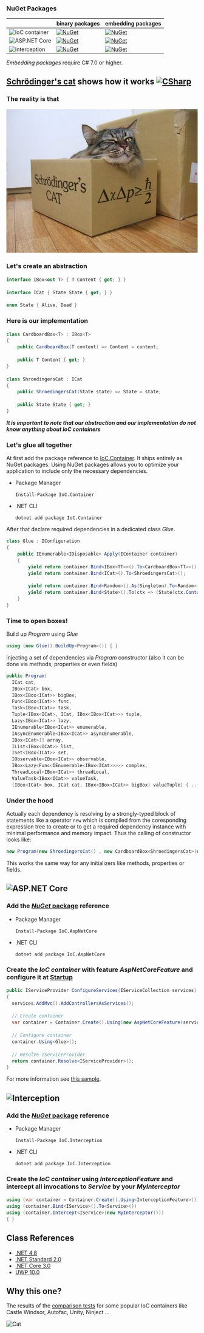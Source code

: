 ### NuGet Packages

|     | binary packages | embedding packages |
| --- | --- | ---|
| ![IoC container](https://img.shields.io/badge/core-IoC%20container-orange.svg) | [![NuGet](https://buildstats.info/nuget/IoC.Container)](https://www.nuget.org/packages/IoC.Container) | [![NuGet](https://buildstats.info/nuget/IoC.Container.Source)](https://www.nuget.org/packages/IoC.Container.Source) |
| ![ASP.NET Core](https://img.shields.io/badge/feature-ASP.NET%20Core-orange.svg) | [![NuGet](https://buildstats.info/nuget/IoC.AspNetCore)](https://www.nuget.org/packages/IoC.AspNetCore) | [![NuGet](https://buildstats.info/nuget/IoC.AspNetCore.Source)](https://www.nuget.org/packages/IoC.AspNetCore.Source) |
| ![Interception](https://img.shields.io/badge/feature-Interception-orange.svg) | [![NuGet](https://buildstats.info/nuget/IoC.Interception)](https://www.nuget.org/packages/IoC.Interception) | [![NuGet](https://buildstats.info/nuget/IoC.Interception.Source)](https://www.nuget.org/packages/IoC.Interception.Source) |

_Embedding packages_ require C# 7.0 or higher.

## [Schrödinger's cat](Samples/ShroedingersCat) shows how it works [![CSharp](https://img.shields.io/badge/C%23-code-blue.svg)](https://dotnetfiddle.net/dRebQM)

### The reality is that

![Cat](https://github.com/DevTeam/IoCContainer/blob/master/Docs/Images/cat.jpg?raw=true)

### Let's create an abstraction

```csharp
interface IBox<out T> { T Content { get; } }

interface ICat { State State { get; } }

enum State { Alive, Dead }
```

### Here is our implementation

```csharp
class CardboardBox<T> : IBox<T>
{
    public CardboardBox(T content) => Content = content;

    public T Content { get; }
}

class ShroedingersCat : ICat
{
    public ShroedingersCat(State state) => State = state;

    public State State { get; }
}
```

_**It is important to note that our abstraction and our implementation do not know anything about IoC containers**_

### Let's glue all together

At first add the package reference to [IoC.Container](https://www.nuget.org/packages/IoC.Container). It ships entirely as NuGet packages. Using NuGet packages allows you to optimize your application to include only the necessary dependencies.

- Package Manager

  ```
  Install-Package IoC.Container
  ```
  
- .NET CLI
  
  ```
  dotnet add package IoC.Container
  ```

After that declare required dependencies in a dedicated class _Glue_.

```csharp
class Glue : IConfiguration
{
    public IEnumerable<IDisposable> Apply(IContainer container)
    {
        yield return container.Bind<IBox<TT>>().To<CardboardBox<TT>>();
        yield return container.Bind<ICat>().To<ShroedingersCat>();

        yield return container.Bind<Random>().As(Singleton).To<Random>();
        yield return container.Bind<State>().To(ctx => (State)ctx.Container.Resolve<Random>().Next(2));
    }
}
```

### Time to open boxes!

Build up _Program_ using _Glue_

```csharp
using (new Glue().BuildUp<Program>()) { }
```

injecting a set of dependencies via _Program_ constructor (also it can be done via methods, properties or even fields)

```csharp
public Program(
  ICat cat,
  IBox<ICat> box,
  IBox<IBox<ICat>> bigBox,
  Func<IBox<ICat>> func,
  Task<IBox<ICat>> task,
  Tuple<IBox<ICat>, ICat, IBox<IBox<ICat>>> tuple,
  Lazy<IBox<ICat>> lazy,
  IEnumerable<IBox<ICat>> enumerable,
  IAsyncEnumerable<IBox<ICat>> asyncEnumerable,
  IBox<ICat>[] array,
  IList<IBox<ICat>> list,
  ISet<IBox<ICat>> set,
  IObservable<IBox<ICat>> observable,
  IBox<Lazy<Func<IEnumerable<IBox<ICat>>>>> complex,
  ThreadLocal<IBox<ICat>> threadLocal,
  ValueTask<IBox<ICat>> valueTask,
  (IBox<ICat> box, ICat cat, IBox<IBox<ICat>> bigBox) valueTuple) { ... }
```

### Under the hood

Actually each dependency is resolving by a strongly-typed block of statements like a operator `new` which is compiled from the coresponding expression tree to create or to get a required dependency instance with minimal performance and memory impact. Thus the calling of constructor looks like:

```csharp
new Program(new ShroedingersCat() , new CardboardBox<ShroedingersCat>(new ShroedingersCat()), ...);
```

This works the same way for any initializers like methods, properties or fields.

## ![ASP.NET Core](https://img.shields.io/badge/feature-ASP.NET%20Core-orange.svg)

### Add the [_NuGet_ package](https://www.nuget.org/packages/IoC.AspNetCore) reference

- Package Manager

  ```
  Install-Package IoC.AspNetCore
  ```
  
- .NET CLI
  
  ```
  dotnet add package IoC.AspNetCore
  ```

### Create the _IoC container_ with feature _AspNetCoreFeature_ and configure it at [Startup](Samples/AspNetCore/WebApplication/Startup.cs)

```csharp
public IServiceProvider ConfigureServices(IServiceCollection services)
{
  services.AddMvc().AddControllersAsServices();

  // Create container
  var container = Container.Create().Using(new AspNetCoreFeature(services));

  // Configure container
  container.Using<Glue>();

  // Resolve IServiceProvider
  return container.Resolve<IServiceProvider>();
}
```

For more information see [this sample](Samples/AspNetCore).

## ![Interception](https://img.shields.io/badge/feature-Interception-orange.svg)

### Add the [_NuGet_ package](https://www.nuget.org/packages/IoC.Interception) reference

- Package Manager

  ```
  Install-Package IoC.Interception
  ```
  
- .NET CLI
  
  ```
  dotnet add package IoC.Interception
  ```

### Create the _IoC container_ using _InterceptionFeature_ and intercept all invocations to _Service_ by your _MyInterceptor_

```csharp
using (var container = Container.Create().Using<InterceptionFeature>())
using (container.Bind<IService>().To<Service>())
using (container.Intercept<IService>(new MyInterceptor()))
{ }
```

## Class References

- [.NET 4.8](Docs/IoC_net48.md)
- [.NET Standard 2.0](Docs/IoC_netstandard2.0.md)
- [.NET Core 3.0](Docs/IoC_netcoreapp3.0.md)
- [UWP 10.0](Docs/IoC_uap10.0.md)

## Why this one?

The results of the [comparison tests](IoC.Comparison/ComparisonTests.cs) for some popular IoC containers like Castle Windsor, Autofac, Unity, Ninject ...

![Cat](http://tcavs2015.cloudapp.net/guestAuth/app/rest/builds/buildType:DevTeam_IoCContainer_CreateReports,pinned:true,status:SUCCESS/artifacts/content/REPORT.jpg)
